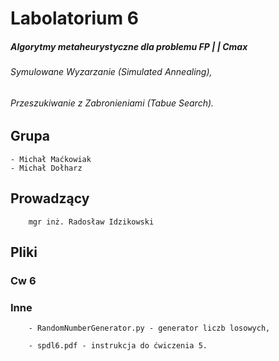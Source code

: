 # Labolatorium 6
##### Algorytmy metaheurystyczne dla problemu FP | | Cmax
###### Symulowane Wyzarzanie (Simulated Annealing),
###### Przeszukiwanie z Zabronieniami (Tabue Search).

## Grupa 
    - Michał Maćkowiak
    - Michał Dołharz

## Prowadzący
        mgr inż. Radosław Idzikowski

## Pliki
### Cw 6

### Inne
        - RandomNumberGenerator.py - generator liczb losowych,

        - spdl6.pdf - instrukcja do ćwiczenia 5.
